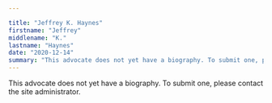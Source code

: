 ```yaml
---

title: "Jeffrey K. Haynes"
firstname: "Jeffrey"
middlename: "K."
lastname: "Haynes"
date: "2020-12-14"
summary: "This advocate does not yet have a biography. To submit one, please contact the site administrator."
---
```

This advocate does not yet have a biography. To submit one, please contact the site administrator.

